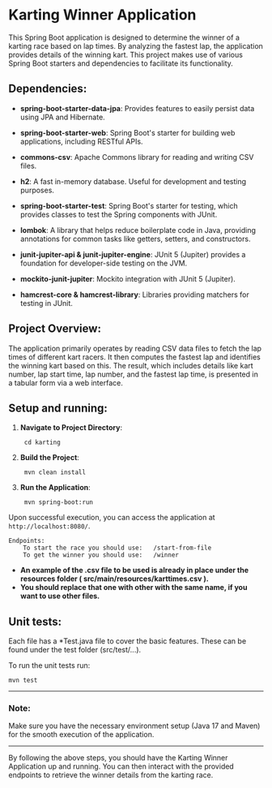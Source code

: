# Karting Winner Application

This Spring Boot application is designed to determine the winner of a karting race based on lap times. By analyzing the fastest lap, the application provides details of the winning kart. This project makes use of various Spring Boot starters and dependencies to facilitate its functionality.

## Dependencies:

- **spring-boot-starter-data-jpa**: Provides features to easily persist data using JPA and Hibernate.
  
- **spring-boot-starter-web**: Spring Boot's starter for building web applications, including RESTful APIs.
  
- **commons-csv**: Apache Commons library for reading and writing CSV files.

- **h2**: A fast in-memory database. Useful for development and testing purposes.

- **spring-boot-starter-test**: Spring Boot's starter for testing, which provides classes to test the Spring components with JUnit.

- **lombok**: A library that helps reduce boilerplate code in Java, providing annotations for common tasks like getters, setters, and constructors.

- **junit-jupiter-api & junit-jupiter-engine**: JUnit 5 (Jupiter) provides a foundation for developer-side testing on the JVM.

- **mockito-junit-jupiter**: Mockito integration with JUnit 5 (Jupiter).

- **hamcrest-core & hamcrest-library**: Libraries providing matchers for testing in JUnit.

## Project Overview:

The application primarily operates by reading CSV data files to fetch the lap times of different kart racers. It then computes the fastest lap and identifies the winning kart based on this. The result, which includes details like kart number, lap start time, lap number, and the fastest lap time, is presented in a tabular form via a web interface.

## Setup and running:

1. **Navigate to Project Directory**: 

        cd karting

2. **Build the Project**:


        mvn clean install

3. **Run the Application**:

        mvn spring-boot:run


Upon successful execution, you can access the application at `http://localhost:8080/`.

    Endpoints:
        To start the race you should use:   /start-from-file 
        To get the winner you should use:   /winner

- **An example of the .csv file to be used is already in place under the resources folder ( src/main/resources/karttimes.csv ).**
- **You should replace that one with other with the same name, if you want to use other files.**

## Unit tests:

Each file has a *Test.java file to cover the basic features. 
These can be found under the test folder (src/test/...).

To run the unit tests run:

    mvn test

---
### Note:
Make sure you have the necessary environment setup (Java 17 and Maven) for the smooth execution of the application.


---
By following the above steps, you should have the Karting Winner Application up and running. You can then interact with the provided endpoints to retrieve the winner details from the karting race.